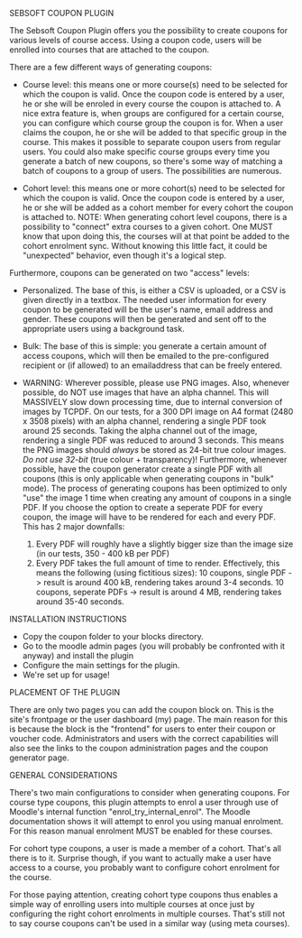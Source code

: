 
SEBSOFT COUPON PLUGIN

The Sebsoft Coupon Plugin offers you the possibility to create coupons for various levels
of course access. Using a coupon code, users will be enrolled into courses that are attached to the coupon.

There are a few different ways of generating coupons:
- Course level: this means one or more course(s) need to be selected for which the coupon is valid.
  Once the coupon code is entered by a user, he or she will be enroled in every course the coupon
  is attached to.
  A nice extra feature is, when groups are configured for a certain course, you can configure which
  course group the coupon is for. When a user claims the coupon, he or she will be added to that specific
  group in the course. This makes it possible to separate coupon users from regular users.
  You could also make specific course groups every time you generate a batch of new coupons, so there's
  some way of matching a batch of coupons to a group of users. The possibilities are numerous.

- Cohort level: this means one or more cohort(s) need to be selected for which the coupon is valid.
  Once the coupon code is entered by a user, he or she will be added as a cohort member for every
  cohort the coupon is attached to.
  NOTE: When generating cohort level coupons, there is a possibility to "connect" extra courses to
  a given cohort. One MUST know that upon doing this, the courses will at that point be added to
  the cohort enrolment sync. Without knowing this little fact, it could be "unexpected" behavior,
  even though it's a logical step.

Furthermore, coupons can be generated on two "access" levels:
- Personalized. The base of this, is either a CSV is uploaded, or a CSV is given directly in a textbox.
  The needed user information for every coupon to be generated will be the user's name, email address
  and gender.
  These coupons will then be generated and sent off to the appropriate users using a background task.

- Bulk: The base of this is simple: you generate a certain amount of access coupons, which will then
  be emailed to the pre-configured recipient or (if allowed) to an emailaddress that can be freely entered.

- WARNING:
  Wherever possible, please use PNG images.
  Also, whenever possible, do NOT use images that have an alpha channel.
  This will MASSIVELY slow down processing time, due to internal conversion of images by TCPDF.
  On our tests, for a 300 DPI image on A4 format (2480 x 3508 pixels) with an alpha channel,
  rendering a single PDF took around 25 seconds. Taking the alpha channel out of the image,
  rendering a single PDF was reduced to around 3 seconds.
  This means the PNG images should _always_ be stored as 24-bit true colour images.
  _Do not use 32-bit_ (true colour + transparency)!
  Furthermore, whenever possible, have the coupon generator create a single PDF with all
  coupons (this is only applicable when generating coupons in "bulk" mode). The process of
  generating coupons has been optimized to only "use" the image 1 time when creating any amount
  of coupons in a single PDF. If you choose the option to create a seperate PDF for every coupon,
  the image will have to be rendered for each and every PDF.
  This has 2 major downfalls:
  1. Every PDF will roughly have a slightly bigger size than the image size (in our tests, 350 - 400 kB per PDF)
  2. Every PDF takes the full amount of time to render.
  Effectively, this means the following (using fictitious sizes):
  10 coupons, single PDF -> result is around 400 kB, rendering takes around 3-4 seconds.
  10 coupons, seperate PDFs -> result is around 4 MB, rendering takes around 35-40 seconds.

INSTALLATION INSTRUCTIONS

- Copy the coupon folder to your blocks directory.
- Go to the moodle admin pages (you will probably be confronted with it anyway) and install the plugin
- Configure the main settings for the plugin.
- We're set up for usage!

PLACEMENT OF THE PLUGIN

There are only two pages you can add the coupon block on. This is the site's frontpage
or the user dashboard (my) page. The main reason for this is because the block is the
"frontend" for users to enter their coupon or voucher code.
Administrators and users with the correct capabilities will also see the links to
the coupon administration pages and the coupon generator page.

GENERAL CONSIDERATIONS

There's two main configurations to consider when generating coupons.
For course type coupons, this plugin attempts to enrol a user through use of Moodle's
internal function "enrol_try_internal_enrol".
The Moodle documentation shows it will attempt to enrol you using manual enrolment.
For this reason manual enrolment MUST be enabled for these courses.

For cohort type coupons, a user is made a member of a cohort. That's all there is to it.
Surprise though, if you want to actually make a user have access to a course, you
probably want to configure cohort enrolment for the course.

For those paying attention, creating cohort type coupons thus enables a simple
way of enrolling users into multiple courses at once just by configuring the right
cohort enrolments in multiple courses.
That's still not to say course coupons can't be used in a similar way (using meta courses).
